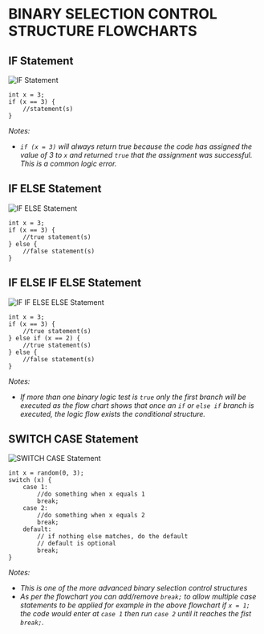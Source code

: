 # BINARY SELECTION CONTROL STRUCTURE FLOWCHARTS
## IF Statement
![IF Statement](https://github.com/TempeHS/TempeHS_Ardunio_Bootcamp/blob/main/03.binarySelection/if_statement.drawio.png)

    int x = 3;
    if (x == 3) {
        //statement(s)
    }
*Notes:*
- *`if (x = 3)` will always return true because the code has assigned the value of 3 to `x` and returned `true` that the assignment was successful. This is a common logic error.*

## IF ELSE Statement
![IF ELSE Statement](https://github.com/TempeHS/TempeHS_Ardunio_Bootcamp/blob/main/03.binarySelection/if_else_statement.drawio.png)

    int x = 3;
    if (x == 3) {
        //true statement(s)
    } else {
        //false statement(s)
    }

## IF ELSE IF ELSE Statement
![IF IF ELSE ELSE Statement](https://github.com/TempeHS/TempeHS_Ardunio_Bootcamp/blob/main/03.binarySelection/if_else_if_statement.drawio.png)

    int x = 3;
    if (x == 3) {
        //true statement(s)
    } else if (x == 2) {
        //true statement(s)
    } else {
        //false statement(s)
    }
*Notes:*
- *If more than one binary logic test is `true` only the first branch will be executed as the flow chart shows that once an `if` or `else if` branch is executed, the logic flow exists the conditional structure.*

## SWITCH CASE Statement
![SWITCH CASE Statement](https://github.com/TempeHS/TempeHS_Ardunio_Bootcamp/blob/main/03.binarySelection/switch_case_statement.drawio.png)

    int x = random(0, 3);
    switch (x) {
        case 1:
            //do something when x equals 1
            break;
        case 2:
            //do something when x equals 2
            break;
        default:
            // if nothing else matches, do the default
            // default is optional
            break;
    }

*Notes:*
- *This is one of the more advanced binary selection control structures*
- *As per the flowchart you can add/remove `break;` to allow multiple case statements to be applied for example in the above flowchart if `x = 1;` the code would enter at `case 1` then run `case 2` until it reaches the fist `break;`.*